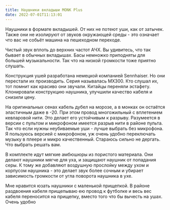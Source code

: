 ```yaml
---
title: Наушники вкладыши MONK Plus
date: 2022-07-01T11:13:01
---
```


Наушники в формате вкладышей. От них не потеют уши, как от затычек. Также они не изолируют от звуков окружающей среды - это означает что вас не собьёт машина на пешеходном переходе. 

Чистый звук вплоть до верхних частот АЧХ. Вы удивитесь, что так бывает в обычных вкладышах. Басы немножко приподняты для большей музыкальности. Так что на низкой громкости тоже приятно слушать.

Конструкция ушей разработана немецкой компанией Sennhaiser. Но они перестали их производить. Серия называлась MX300. Кто слушал их, тот помнит как красиво они звучали. Китайцы переняли эстафету. Клонировали конструкцию наушника, улучшили качество кабеля и снизили цену. 

На оригинальных сенах кабель дубел на морозе, а в монках он остаётся эластичным даже в -20. При этом провод многожильный с вплетением кевларовой нити. Это делает его устойчивым к разрыву. Разумеется в версии с пультом и микрофоном имеется разрыв нити в районе пульта. Так что если нужны неубиваемые уши - лучше выбрать без микрофона. Я пользуюсь версией с микрофоном, уж очень удобно переключать музыку в плеере и микро качественный. Стараюсь сильно не дергать. Что выбрать решать вам.

В комплекте идут мягкие амбюшюры из пористого материала. Они делают наушники мягче для уха, и защищают наушник от попадания серы. К тому же добавляют воздушную прослойку между ухом и корпусом наушника - это делает звук более сочным и убирает зависимость громкости от угла поворота наушника в ухе.

Мне нравится юзать наушники с маленькой прищепкой. В районе раздвоения кабеля прищепываю ею провод к футболке и весь вес кабеля переносится на прищепку, вместо того что бы вычесть на ушах. Очень удобно
